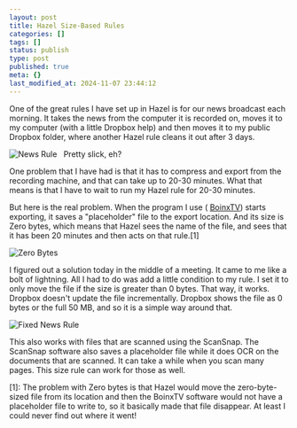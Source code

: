 ```yaml
---
layout: post
title: Hazel Size-Based Rules
categories: []
tags: []
status: publish
type: post
published: true
meta: {}
last_modified_at: 2024-11-07 23:44:12
---
```


One of the great rules I have set up in Hazel is for our news broadcast each morning. It takes the news from the computer it is recorded on, moves it to my computer (with a little Dropbox help) and then moves it to my public Dropbox folder, where another Hazel rule cleans it out after 3 days.


![News Rule](https://dl.dropbox.com/s/rs7pnngr1quyljz/cougar%20news%20rule.png)
 
Pretty slick, eh?


One problem that I have had is that it has to compress and export from the recording machine, and that can take up to 20-30 minutes. What that means is that I have to wait to run my Hazel rule for 20-30 minutes.


But here is the real problem. When the program I use (
[BoinxTV](http://boinx.com/boinxtv/overview/)) starts exporting, it saves a "placeholder" file to the export location. And its size is Zero bytes, which means that Hazel sees the name of the file, and sees that it has been 20 minutes and then acts on that rule.[1]


![Zero Bytes](https://dl.dropbox.com/s/qqe96plh3ygvvgu/zero%20bytes.png)


I figured out a solution today in the middle of a meeting. It came to me like a bolt of lightning. All I had to do was add a little condition to my rule. I set it to only move the file if the size is greater than 0 bytes. That way, it works. Dropbox doesn't update the file incrementally. Dropbox shows the file as 0 bytes or the full 50 MB, and so it is a simple way around that.


![Fixed News Rule](https://dl.dropbox.com/s/88r7hea1ekerrqa/news%20updated.png?dl=1)


This also works with files that are scanned using the ScanSnap. The ScanSnap software also saves a placeholder file while it does OCR on the documents that are scanned. It can take a while when you scan many pages. This size rule can work for those as well.


[1]: The problem with Zero bytes is that Hazel would move the zero-byte-sized file from its location and then the BoinxTV software would not have a placeholder file to write to, so it basically made that file disappear. At least I could never find out where it went!

